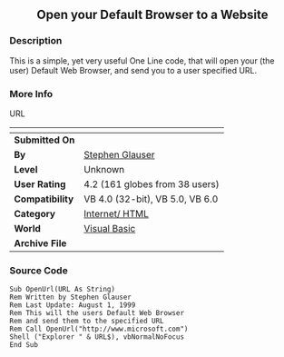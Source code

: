 ﻿<div align="center">

## Open your Default Browser to a Website


</div>

### Description

This is a simple, yet very useful One Line code, that will open your (the user) Default Web Browser, and send you to a user specified URL.
 
### More Info
 
URL


<span>             |<span>
---                |---
**Submitted On**   |
**By**             |[Stephen Glauser](https://github.com/Planet-Source-Code/PSCIndex/blob/master/ByAuthor/stephen-glauser.md)
**Level**          |Unknown
**User Rating**    |4.2 (161 globes from 38 users)
**Compatibility**  |VB 4\.0 \(32\-bit\), VB 5\.0, VB 6\.0
**Category**       |[Internet/ HTML](https://github.com/Planet-Source-Code/PSCIndex/blob/master/ByCategory/internet-html__1-34.md)
**World**          |[Visual Basic](https://github.com/Planet-Source-Code/PSCIndex/blob/master/ByWorld/visual-basic.md)
**Archive File**   |[](https://github.com/Planet-Source-Code/stephen-glauser-open-your-default-browser-to-a-website__1-2731/archive/master.zip)





### Source Code

```
Sub OpenUrl(URL As String)
Rem Written by Stephen Glauser
Rem Last Update: August 1, 1999
Rem This will the users Default Web Browser
Rem and send them to the specified URL
Rem Call OpenUrl("http://www.microsoft.com")
Shell ("Explorer " & URL$), vbNormalNoFocus
End Sub
```

